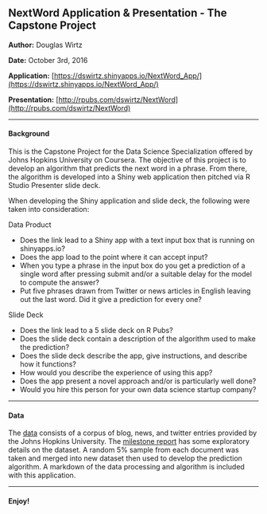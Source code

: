 ## NextWord Application & Presentation - The Capstone Project
**Author:** Douglas Wirtz

**Date:** October 3rd, 2016

**Application:** [https://dswirtz.shinyapps.io/NextWord_App/](https://dswirtz.shinyapps.io/NextWord_App/)

**Presentation:** [http://rpubs.com/dswirtz/NextWord](http://rpubs.com/dswirtz/NextWord)

***

#### Background
This is the Capstone Project for the Data Science Specialization offered by Johns Hopkins University on Coursera. The objective of this project is to develop an algorithm that predicts the next word in a phrase. From there, the algorithm is developed into a Shiny web application then pitched via R Studio Presenter slide deck. 

When developing the Shiny application and slide deck, the following were taken into consideration:

Data Product

- Does the link lead to a Shiny app with a text input box that is running on shinyapps.io?
- Does the app load to the point where it can accept input?
- When you type a phrase in the input box do you get a prediction of a single word after pressing submit and/or a suitable delay for the model to compute the answer?
- Put five phrases drawn from Twitter or news articles in English leaving out the last word. Did it give a prediction for every one?

Slide Deck

- Does the link lead to a 5 slide deck on R Pubs?
- Does the slide deck contain a description of the algorithm used to make the prediction?
- Does the slide deck describe the app, give instructions, and describe how it functions?
- How would you describe the experience of using this app?
- Does the app present a novel approach and/or is particularly well done?
- Would you hire this person for your own data science startup company?

***

#### Data
The [data](https://d396qusza40orc.cloudfront.net/dsscapstone/dataset/Coursera-SwiftKey.zip) consists of a corpus of blog, news, and twitter entries provided by the Johns Hopkins University. The [milestone report](http://rpubs.com/dswirtz/milestone) has some exploratory details on the dataset. A random 5% sample from each document was taken and merged into new dataset then used to develop the prediction algorithm. A markdown of the data processing and algorithm is included with this application. 

***

#### Enjoy!
